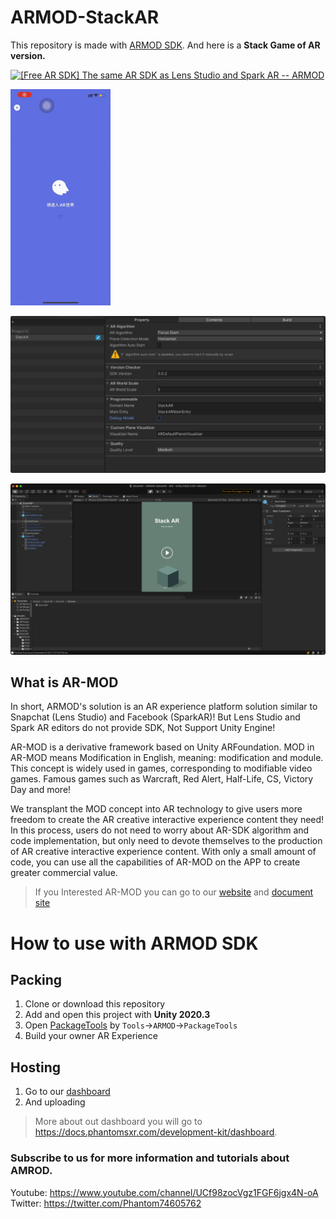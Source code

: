 # ARMOD-StackAR
This repository is made with [ARMOD SDK](!https://phantomsxr.com).
And here is a **Stack Game of AR version.**

[![[Free AR SDK] The same AR SDK as Lens Studio and Spark AR -- ARMOD](https://res.cloudinary.com/marcomontalbano/image/upload/v1625650836/video_to_markdown/images/youtube--WHeBJ9EpJb8-c05b58ac6eb4c4700831b2b3070cd403.jpg)](https://youtu.be/WHeBJ9EpJb8 "[Free AR SDK] The same AR SDK as Lens Studio and Spark AR -- ARMOD")

![](PreviewScreenShot/Preview.gif)

![](PreviewScreenShot/PackageTools.jpg)

![](PreviewScreenShot/UnityScreen.jpg)

## What is AR-MOD


In short, ARMOD's solution is an AR experience platform solution similar to Snapchat (Lens Studio) and Facebook (SparkAR)! But Lens Studio and Spark AR editors do not provide SDK, Not Support Unity Engine!

AR-MOD is a derivative framework based on Unity ARFoundation. MOD in AR-MOD means Modification in English, meaning: modification and module. This concept is widely used in games, corresponding to modifiable video games. Famous games such as Warcraft, Red Alert, Half-Life, CS, Victory Day and more!

We transplant the MOD concept into AR technology to give users more freedom to create the AR creative interactive experience content they need! In this process, users do not need to worry about AR-SDK algorithm and code implementation, but only need to devote themselves to the production of AR creative interactive experience content. With only a small amount of code, you can use all the capabilities of AR-MOD on the APP to create greater commercial value.

>If you Interested AR-MOD you can go to our [website](!https://phantomsxr.com) and [document site](!https://docs.phantomsxr.com/)


# How to use with ARMOD SDK

## Packing
1. Clone or download this repository
2. Add and open this project with **Unity 2020.3** 
3. Open [PackageTools](!https://docs.phantomsxr.com/development-kit/package-tools) by `Tools`->`ARMOD`->`PackageTools`
4. Build your owner AR Experience

## Hosting
1. Go to our [dashboard](!https://phantomsxr.com/dashboard/apps/)
2. And uploading

> More about out dashboard you will go to https://docs.phantomsxr.com/development-kit/dashboard.


### Subscribe to us for more information and tutorials about AMROD.

Youtube: https://www.youtube.com/channel/UCf98zocVgz1FGF6jgx4N-oA 
Twitter: https://twitter.com/Phantom74605762
